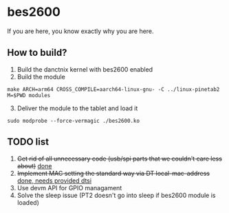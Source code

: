 # bes2600
If you are here, you know exactly why you are here.

## How to build?
1. Build the danctnix kernel with bes2600 enabled
2. Build the module
```
make ARCH=arm64 CROSS_COMPILE=aarch64-linux-gnu- -C ../linux-pinetab2 M=$PWD modules
```
3. Deliver the module to the tablet and load it
```
sudo modprobe --force-vermagic ./bes2600.ko
```
## TODO list
1. ~~Get rid of all unnecessary code (usb/spi parts that we couldn't care less about)~~ [done](https://github.com/cringeops/bes2600/pull/2)
2. ~~Implement MAC setting the standard way via DT local-mac-address~~ [done, needs provided dtsi](https://github.com/cringeops/bes2600/pull/5)
3. Use devm API for GPIO managament
4. Solve the sleep issue (PT2 doesn't go into sleep if bes2600 module is loaded)
